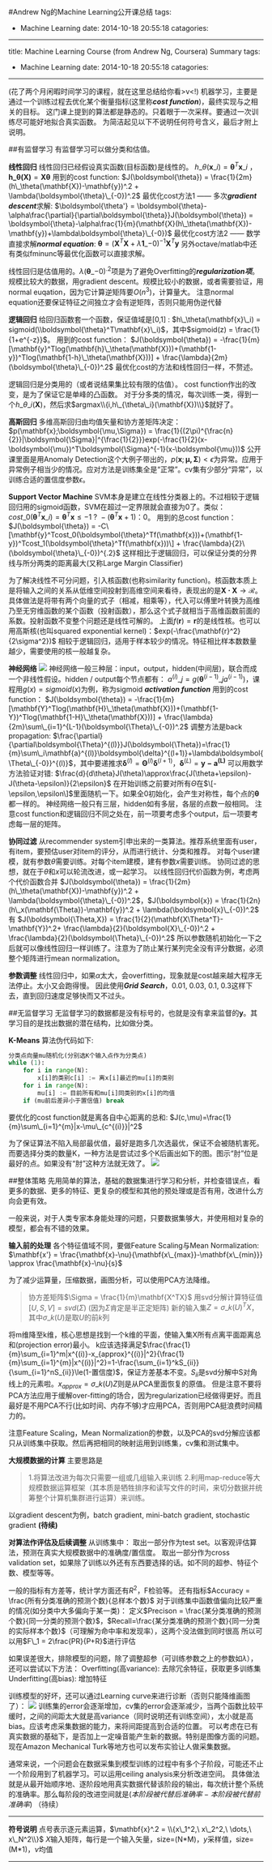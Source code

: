 #Andrew Ng的Machine Learning公开课总结
tags:
  - Machine Learning
date: 2014-10-18 20:55:18
catagories:
---

title: Machine Learning Course (from Andrew Ng, Coursera) Summary
tags:
  - Machine Learning
date: 2014-10-18 20:55:18
catagories:
---
(花了两个月闲暇时间学习的课程，就在这里总结给你看\>v<\!)
机器学习，主要是通过一个训练过程去优化某个衡量指标(这里称***cost function***)，最终实现与之相关的目标。
这门课上提到的算法都是静态的。只着眼于一次采样。要通过一次训练尽可能好地拟合真实函数。
为简洁起见以下不说明任何符号含义，最后才附上说明。

##有监督学习
有监督学习可以做分类和估值。

<!--more-->

**线性回归**
线性回归已经假设真实函数(目标函数)是线性的。
$h\_\theta(\mathbf{x}\_i) = \boldsymbol{\theta}^T\mathbf{x}\_i$ ， $\mathbf{h\_\theta(X)} = \boldsymbol{X\theta}$
用到的cost function:
$J(\boldsymbol{\theta}) = \frac{1}{2m}(h\_\theta(\mathbf{X})-\mathbf{y})^.2 + \lambda(\boldsymbol{\theta}\_{-0})^.2$
最优化cost方法1 —— 多次***gradient descent***求解:
$\boldsymbol{\theta'} = \boldsymbol{\theta}-\alpha\frac{\partial}{\partial\boldsymbol{\theta}}J(\boldsymbol{\theta}) = \boldsymbol{\theta}-\alpha\frac{1}{m}(\mathbf{X}(h\_\theta(\mathbf{X})-\mathbf{y})+\lambda\boldsymbol{\theta}\_{-0})$
最优化cost方法2 —— 数学直接求解***normal equation***:
$\boldsymbol{\theta} = (\mathbf{X}^T\mathbf{X}+\lambda\mathbf{1}\_{-0})^{-1}\mathbf{X}^T\mathbf{y}$
另外octave/matlab中还有类似fminunc等最优化函数可以直接求解。

线性回归是估值用的。$\lambda(\boldsymbol{\theta}\_{-0})^.2$项是为了避免Overfitting的***regularization项***。
规模比较大的数据，用gradient descent。规模比较小的数据，或者需要验证，用normal euqation，因为它计算逆矩阵要$O(n^3)$，计算量大。
注意normal equation还要保证特征之间独立才会有逆矩阵，否则只能用伪逆代替

**逻辑回归**
给回归函数套一个函数，保证值域是[0,1] : 
$h\_\theta(\mathbf{x}\_i) = sigmoid(\\boldsymbol{\theta}^T\mathbf{x}\_i)$，其中$sigmoid(z) = \frac{1}{1+e^{-z}}$。
用到的cost function：
$J(\boldsymbol{\theta}) = -\frac{1}{m}[\mathbf{y}^Tlog(\mathbf{h}\_\theta(\mathbf{X}))+(\mathbf{1-y})^Tlog(\mathbf{1-h}\_\theta(\mathbf{X}))] + \frac{\lambda}{2m}(\boldsymbol{\theta}\_{-0})^.2$
最优化cost的方法和线性回归一样，不赘述。

逻辑回归是分类用的（或者说结果集比较有限的估值）。
cost function作出的改变，是为了保证它是单峰的凸函数。
对于分多类的情况，每次训练一类，得到一个$h\_{\theta\_i}(\mathbf{X})$，然后求$argmax\\{i,h\_{\theta\_i}(\mathbf{X})\\}$就好了。

**高斯回归**
多维高斯回归由均值矢量和协方差矩阵决定：
$p(\mathbf{x};\boldsymbol{\mu,\Sigma}) = \frac{1}{(2\pi)^{\frac{n}{2}}|\boldsymbol{\Sigma}|^{\frac{1}{2}}}exp(-\frac{1}{2}(x-\boldsymbol{\mu})^T\boldsymbol{\Sigma}^{-1}(x-\boldsymbol{\mu}))$
公开课里面是用Anomaly Detection这个大例子带出的，$p(\mathbf{x};\boldsymbol{\mu,\Sigma})<\epsilon$为异常。应用于异常例子相当少的情况。应对方法是训练集全是“正常”。cv集有少部分“异常”，以训练合适的置信度参数$\epsilon$。

**Support Vector Machine**
SVM本身是建立在线性分类器上的。不过相较于逻辑回归用的sigmoid函数，SVM在超过一定界限就会直接为0了。类似：
$cost\_0(\boldsymbol{\theta}^T\mathbf{x}\_i) = \boldsymbol{\theta}^T\mathbf{x}\le{-1}\ ?\ -(\boldsymbol{\theta}^T\mathbf{x}+1)：0$。
用到的总cost function：
$J(\boldsymbol{\theta}) = -C\[\mathbf{y}^Tcost_0(\boldsymbol{\theta}^Tf(\mathbf{x}))+(\mathbf{1-y})^Tcost_1(\boldsymbol{\theta}^Tf(\mathbf{x}))\] + \frac{\lambda}{2}\(\boldsymbol{\theta}\_{-0})^{.2}$
这样相比于逻辑回归，可以保证分类的分界线与所分两类的距离最大(又称Large Margin Classifier)

为了解决线性不可分问题，引入核函数(也称similarity function)。核函数本质上是将输入之间的关系从低维空间投射到高维空间来看待，表现出的是$\mathbf{X\cdot X}\to\mathcal{ R}$。具体做法是将带有两个向量的式子（相减，相乘等），代入可以傅里叶转换为高维乃至无穷维函数的某个函数（投射函数），那么这个式子就相当于高维函数前面的系数。投射函数不变整个问题还是线性可解的。
上面$f(\mathbf{r})=\mathbf{r}$的是线性核。也可以用高斯核(也叫squared exponential kernel)：$exp(-\frac{\mathbf{r}^2}{2\sigma^2})$
相较于逻辑回归，适用于样本较少的情况。特征相比样本数数量越少，需要使用的核一般越复杂。

**神经网络**
![](http://i38.photobucket.com/albums/e127/gacjy/2014-10-26_20-46-57.jpg)
神经网络一般三种层：input，output，hidden(中间层)，联合而成一个非线性假设。hidden / output每个节点都有：
$a^{(i)}\_j=g(\boldsymbol{\theta}^{(i-1)}\_ja^{(i-1)})$，课程用$g(x)=sigmoid(x)$为例，称为sigmoid ***activation function***
用到的cost function：
$J(\boldsymbol{\theta}) = -\frac{1}{m}[\mathbf{Y}^Tlog(\mathbf{H}\_\theta(\mathbf{X}))+(\mathbf{1-Y})^Tlog(\mathbf{1-H}\_\theta(\mathbf{X}))] + \frac{\lambda}{2m}\sum\_{i=1}^{L-1}(\boldsymbol{\Theta}\_{-0})^.2$
调整方法是back propagation:
$\frac{\partial}{\partial\boldsymbol{\Theta}^{(l)}}J(\boldsymbol{\Theta})=\frac{1}{m}\sum\_i\mathbf{a}^{(l)}\boldsymbol{\delta}^{(l+1)}+\lambda\boldsymbol{\Theta\_{-0}}^{(l)}$，其中要递推求$\boldsymbol{\delta}^{(l)}=\boldsymbol{\Theta}^{(l)}\boldsymbol{\delta}^{(l+1)}$，$\boldsymbol{\delta}^{(L)}=\mathbf{y-a^{(L)}}$
可以用数学方法验证对错:
$\frac{d}{d\theta}J(\theta)\approx\frac{J(\theta+\epsilon)-J(\theta-\epsilon)}{2\epsilon}$
在开始训练之前要对所有$\Theta$在$\[-\epsilon,\epsilon\]$里面随机一下。如果全0初始化，会产生对称性，每个点的$\boldsymbol{\theta}$都一样的。
神经网络一般只有三层，hidden如有多层，各层的点数一般相同。
注意cost function和逻辑回归不同之处在，前一项要考虑多个output，后一项要考虑每一层的矩阵。

**协同过滤**
从recommender system引申出来的一类算法。推荐系统里面有user，有item，要预估user对item的评分，从而进行统计、分类和推荐。
对每个user建模，就有参数$\theta$需要训练。对每个item建模，建有参数$x$需要训练。
协同过滤的思想，就在于$\theta$和$x$可以轮流改进，或一起学习。
以线性回归代价函数为例，考虑两个代价函数合并
$J(\boldsymbol{\theta}) = \frac{1}{2m}(h\_\theta(\mathbf{X})-\mathbf{y})^.2 + \lambda(\boldsymbol{\theta}\_{-0})^.2$，$J(\boldsymbol{x}) = \frac{1}{2n}(h\_x(\mathbf{\Theta})-\mathbf{y})^.2 + \lambda(\boldsymbol{x}\_{-0})^.2$
有
$J(\boldsymbol{\Theta,X}) = \frac{1}{2}(\mathbf{X\Theta^T}-\mathbf{Y})^.2+ \frac{\lambda}{2}(\boldsymbol{X}\_{-0})^.2 + \frac{\lambda}{2}(\boldsymbol{\Theta}\_{-0})^.2$
所以参数随机初始化一下之后就可以像线性回归一样训练了。注意为了防止某行某列完全没有评分数据，必须整个矩阵进行mean normalization。

**参数调整**
线性回归中，如果$\alpha$太大，会overfitting，现象就是cost越来越大程序无法停止。太小又会跑得慢。
因此使用***Grid Search***，0.01, 0.03, 0.1, 0.3这样下去，直到回归速度足够快而又不过头。

##无监督学习
无监督学习的数据都是没有标号的，也就是没有拿来监督的$\mathbf{y}$。其学习目的是找出数据的潜在结构，比如做分类。

**K-Means**
算法伪代码如下:
```python
分类点向量mu随机化(分别选K个输入点作为分类点)
while (1):
    for i in range(N):
        x[i]的类别c[i] := 离x[i]最近的mu[i]的类别
    for i in range(N):
        mu[i] := 目前所有和mu[i]同类别的x[i]的均值
    if (mu前后差异小于置信值) break
```
要优化的cost function就是离各自中心距离的总和:
$J(c,\mu)=\frac{1}{m}\sum\_{i=1}^{m}|x-\mu\_{c^{(i)}}|^2$

为了保证算法不陷入局部最优值，最好是跑多几次选最优，保证不会被随机害死。
而要选择分类的数量K，一种方法是尝试过多个K后画出如下的图。图示“肘”位是最好的点。如果没有“肘”这种方法就无效了。
![](http://i38.photobucket.com/albums/e127/gacjy/QQ622A56FE20141103220649.png)

##整体策略
先用简单的算法，基础的数据集进行学习和分析，并检查错误点，看更多的数据、更多的特征、更复杂的模型和其他的预处理或是否有用，改进什么方向会更有效。

一般来说，对于人类专家本身能处理的问题，只要数据集够大，并使用相对复杂的模型，都会有不错的效果。

**输入前的处理**
各个特征值域不同，要做Feature Scaling与Mean Normalization:
$\mathbf{x'} = \frac{\mathbf{x}-\nu}{\mathbf{x\_{max}}-\mathbf{x\_{min}}} \approx \frac{\mathbf{x}-\nu}{s}$

为了减少运算量，压缩数据，画图分析，可以使用PCA方法降维。
> 协方差矩阵$\Sigma = \frac{1}{m}\mathbf{X^TX}$
> 用svd分解计算特征值 $[U, S, V] = svd(\Sigma)$ (因为$\Sigma$肯定是半正定矩阵)
> 新的输入集$Z = \sigma\_k(U)^TX$，其中$\sigma\_k(U)$是取$U$的前$k$列

将m维降至k维，核心思想是找到一个k维的平面，使输入集X所有点离平面距离总和(projection error)最小。
k应该选择满足$\frac{\frac{1}{m}\sum_{i=1}^m|x^{(i)}-x_{approx}^{(i)}|^2}{\frac{1}{m}\sum_{i=1}^{m}|x^{(i)}|^2}=1-\frac{\sum_{i=1}^kS_{ii}}{\sum_{i=1}^nS_{ii}}\le(1-置信度)$，保证方差基本不变。$S_{ii}$是svd分解中S对角线上的元素啦。$x_{approx}=\sigma\_k(U)Z$则是从PCA里面恢复的原值。
但是注意不要将PCA方法应用于缓解over-fitting的场合，因为regularization已经做得更好。而且最好是不用PCA不行(比如时间、内存不够)才应用PCA，否则用PCA挺浪费时间精力的。

注意Feature Scaling，Mean Normalization的参数，以及PCA的svd分解应该都只从训练集中获取。然后再把相同的映射运用到训练集，cv集和测试集中。

**大规模数据的计算**
主要思路是
> 1.将算法改进为每次只需要一组或几组输入来训练
> 2.利用map-reduce等大规模数据运算框架（其本质是牺牲排序和读写文件的时间，来切分数据并统筹整个计算机集群进行运算）来训练。

以gradient descent为例，batch gradient, mini-batch gradient, stochastic gradient **(待续)**

**对算法作评估及后续调整**
从训练集中：
取出一部分作为test set。以客观评估算法，预测在真实大规模数据中的准确度/置信度。
取出一部分作为cross validation set，如果除了训练以外还有东西要选择的话。如不同的超参、特征个数、模型等等。

一般的指标有方差等，统计学方面还有$R^2$，F检验等。
还有指标$Accuracy = \frac{所有分类准确的预测个数}{总样本个数}$
对于训练集中函数值偏向比较严重的情况(如分类中大多偏向于某一类)：
定义$Precison = \frac{某分类准确的预测个数}{同一分类的预测个数}$，$Recall=\frac{某分类准确的预测个数}{同一分类的实际样本个数}$（可理解为命中率和发现率），这两个没法做到同时很高
所以可以用$F\_1 = 2\frac{PR}{P+R}$进行评估

如果误差很大，排除模型的问题，除了调整超参（可训练参数之上的参数如$\lambda$），还可以尝试以下方法：
Overfitting(高variance): 去除冗余特征，获取更多训练集
Underfitting(高bias): 增加特征

训练模型的好坏，还可以通过Learning curve来进行诊断（否则只能降维画图了）：
![](http://i38.photobucket.com/albums/e127/gacjy/2014-10-30_21-05-22-1.jpg)
训练集的error会逐渐增加，cv集的error会逐渐减少，当两个函数比较平缓时，之间的间距太大就是高variance（同时说明还有训练空间），太小就是高bias。应该考虑采集数据的能力，来将间距提高到合适的位置。
可以考虑在已有真实数据的基础下，是否加上一定噪音能产生新的数据。特别是图像方面的问题。现在Amazon Mechanical Turk等地方也可以发布实验让人做采集数据。

通常来说，一个问题会在数据采集到模型训练的过程中有多个子阶段，可能还不止一个阶段用到了机器学习。可以运用ceiling analysis来分析改进空间。
具体做法就是从最开始顺序地、逐阶段地用真实数据代替该阶段的输出，每次统计整个系统的准确率。那么每阶段的改进空间就是$(本阶段被代替后准确率-本阶段被代替前准确率)$
（待续）

----------------
**符号说明**
点号表示逐元素运算，$\mathbf{x}^.2 = \\{x\_1^2,\ x\_2^2,\ \dots,\ x\_N^2\\}$
$X$输入矩阵，每行是一个输入矢量，size=(N\*M)，$y$采样值，size=(M\*1)，$\nu$均值

----------------
